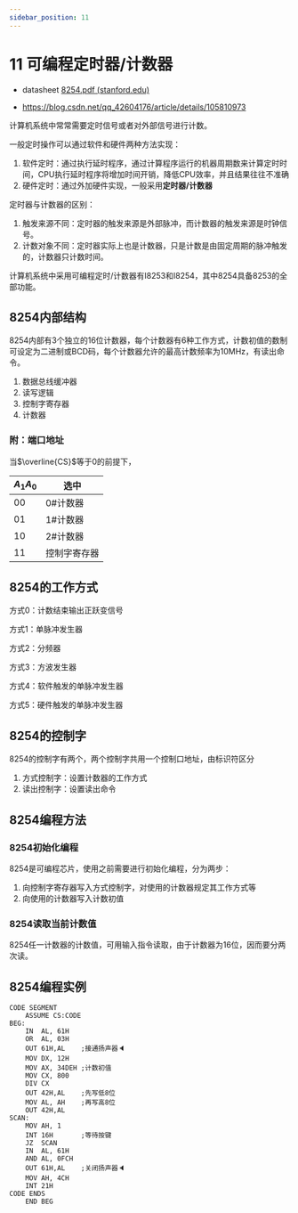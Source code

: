 ```yaml
---
sidebar_position: 11
---
```


# 11 可编程定时器/计数器

- datasheet [8254.pdf (stanford.edu)](http://www.scs.stanford.edu/10wi-cs140/pintos/specs/8254.pdf)

- https://blog.csdn.net/qq_42604176/article/details/105810973

计算机系统中常常需要定时信号或者对外部信号进行计数。

一般定时操作可以通过软件和硬件两种方法实现：

1. 软件定时：通过执行延时程序，通过计算程序运行的机器周期数来计算定时时间，CPU执行延时程序将增加时间开销，降低CPU效率，并且结果往往不准确
2. 硬件定时：通过外加硬件实现，一般采用**定时器/计数器**

定时器与计数器的区别：

1. 触发来源不同：定时器的触发来源是外部脉冲，而计数器的触发来源是时钟信号。
2. 计数对象不同：定时器实际上也是计数器，只是计数是由固定周期的脉冲触发的，计数器只计数时间。

计算机系统中采用可编程定时/计数器有I8253和I8254，其中8254具备8253的全部功能。

## 8254内部结构

8254内部有3个独立的16位计数器，每个计数器有6种工作方式，计数初值的数制可设定为二进制或BCD码，每个计数器允许的最高计数频率为10MHz，有读出命令。

1. 数据总线缓冲器
2. 读写逻辑
3. 控制字寄存器
4. 计数器

### 附：端口地址

当$\overline{CS}$等于0的前提下，

| $A_1A_0$ | 选中         |
| -------- | ------------ |
| 00       | 0#计数器     |
| 01       | 1#计数器     |
| 10       | 2#计数器     |
| 11       | 控制字寄存器 |

## 8254的工作方式

方式0：计数结束输出正跃变信号

方式1：单脉冲发生器

方式2：分频器

方式3：方波发生器

方式4：软件触发的单脉冲发生器

方式5：硬件触发的单脉冲发生器

## 8254的控制字

8254的控制字有两个，两个控制字共用一个控制口地址，由标识符区分

1. 方式控制字：设置计数器的工作方式
2. 读出控制字：设置读出命令

## 8254编程方法

### 8254初始化编程

8254是可编程芯片，使用之前需要进行初始化编程，分为两步：

1. 向控制字寄存器写入方式控制字，对使用的计数器规定其工作方式等
2. 向使用的计数器写入计数初值

### 8254读取当前计数值

8254任一计数器的计数值，可用输入指令读取，由于计数器为16位，因而要分两次读。

## 8254编程实例

```assembly runable title="EXA113.ASM"
CODE SEGMENT
	ASSUME CS:CODE
BEG:
	IN  AL, 61H
	OR  AL, 03H
	OUT 61H,AL    ;接通扬声器🔈
	MOV DX, 12H
	MOV AX, 34DEH ;计数初值
	MOV CX, 800
	DIV CX        
	OUT 42H,AL    ;先写低8位
	MOV AL, AH    ;再写高8位
	OUT 42H,AL
SCAN:
	MOV AH, 1
	INT 16H       ;等待按键
	JZ  SCAN
	IN  AL, 61H
	AND AL, 0FCH
	OUT 61H,AL    ;关闭扬声器🔈
	MOV AH, 4CH
	INT 21H
CODE ENDS
	END BEG
```

